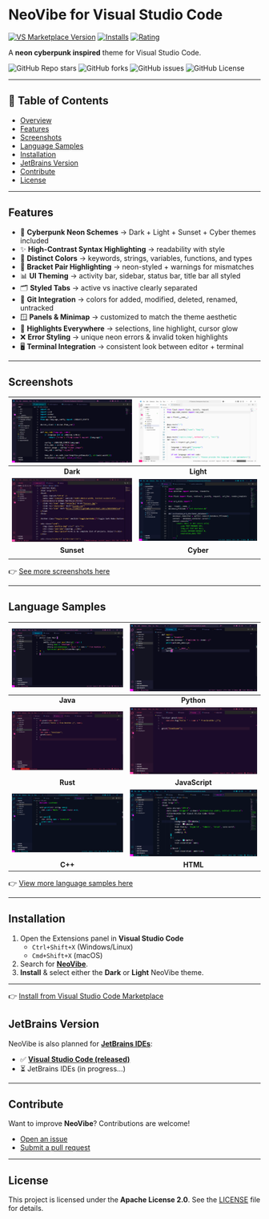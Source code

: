 # NeoVibe for Visual Studio Code

[![VS Marketplace Version](https://img.shields.io/visual-studio-marketplace/v/birukbelihu.neovibe?style=flat-square&logo=visual-studio-code)](https://marketplace.visualstudio.com/items?itemName=birukbelihu.neovibe)
[![Installs](https://img.shields.io/visual-studio-marketplace/i/birukbelihu.neovibe?style=flat-square)](https://marketplace.visualstudio.com/items?itemName=birukbelihu.neovibe)
[![Rating](https://img.shields.io/visual-studio-marketplace/r/birukbelihu.neovibe?style=flat-square)](https://marketplace.visualstudio.com/items?itemName=birukbelihu.neovibe)

A **neon cyberpunk inspired** theme for Visual Studio Code.

![GitHub Repo stars](https://img.shields.io/github/stars/BirukBelihu/neovibe?style=flat-square&logo=github)
![GitHub forks](https://img.shields.io/github/forks/BirukBelihu/neovibe?style=flat-square&logo=github)
![GitHub issues](https://img.shields.io/github/issues/BirukBelihu/neovibe?style=flat-square)
![GitHub License](https://img.shields.io/github/license/birukbelihu/neovibe-vscode)

---

## 📑 Table of Contents

- [Overview](#neovibe-for-visual-studio-code)
- [Features](#features)
- [Screenshots](#screenshots)
- [Language Samples](#language-samples)
- [Installation](#installation)
- [JetBrains Version](#jetbrains-version)
- [Contribute](#contribute)
- [License](#license)

---

## Features

- 🎨 **Cyberpunk Neon Schemes** → Dark + Light + Sunset + Cyber themes included
- ✨ **High-Contrast Syntax Highlighting** → readability with style
- 🔑 **Distinct Colors** → keywords, strings, variables, functions, and types
- 🧩 **Bracket Pair Highlighting** → neon-styled + warnings for mismatches
- 📊 **UI Theming** → activity bar, sidebar, status bar, title bar all styled
- 🗂️ **Styled Tabs** → active vs inactive clearly separated
- 🔄 **Git Integration** → colors for added, modified, deleted, renamed, untracked
- 🪟 **Panels & Minimap** → customized to match the theme aesthetic
- 📌 **Highlights Everywhere** → selections, line highlight, cursor glow
- ❌ **Error Styling** → unique neon errors & invalid token highlights
- 🖥️ **Terminal Integration** → consistent look between editor + terminal

---

## Screenshots

|  ![NeoVibe Sample 1](https://github.com/birukbelihu/neovibe/raw/main/images/neovibe/neovibe-dark.png)  | ![NeoVibe Sample 2](https://github.com/birukbelihu/neovibe/raw/main/images/neovibe/neovibe-light.png) |
|:------------------------------------------------------------------------------------------------------:|:-----------------------------------------------------------------------------------------------------:|
|                                                **Dark**                                                |                                               **Light**                                               |
| ![NeoVibe Sample 3](https://github.com/birukbelihu/neovibe/raw/main/images/neovibe/neovibe-sunset.png) | ![NeoVibe Sample 4](https://github.com/birukbelihu/neovibe/raw/main/images/neovibe/neovibe-cyber.png) |                                                                                         |
|                                               **Sunset**                                               |                                               **Cyber**                                               |
|                                                                                                        |                                                                                                       |

👉 [See more screenshots here](https://github.com/birukbelihu/neovibe-vscode/tree/main/images/)

---

## Language Samples

| ![NeoVibe Language Sample 1](https://github.com/birukbelihu/neovibe/raw/main/images/languages/neovibe-java.png) |  ![NeoVibe Language Sample 2](https://github.com/birukbelihu/neovibe/raw/main/images/languages/neovibe-py.png)  |
|:---------------------------------------------------------------------------------------------------------------:|:---------------------------------------------------------------------------------------------------------------:|
|                                                    **Java**                                                     |                                                   **Python**                                                    |
|  ![NeoVibe Language Sample 3](https://github.com/birukbelihu/neovibe/raw/main/images/languages/neovibe-rs.png)  |  ![NeoVibe Language Sample 4](https://github.com/birukbelihu/neovibe/raw/main/images/languages/neovibe-js.png)  |
|                                                    **Rust**                                                     |                                                 **JavaScript**                                                  |
| ![NeoVibe Language Sample 5](https://github.com/birukbelihu/neovibe/raw/main/images/languages/neovibe-cpp.png)  | ![NeoVibe Language Sample 6](https://github.com/birukbelihu/neovibe/raw/main/images/languages/neovibe-html.png) |
|                                                     **C++**                                                     |                                                    **HTML**                                                     |

👉 [View more language samples here](https://github.com/birukbelihu/neovibe-vscode/tree/main/images/languages)

---

## Installation

1. Open the Extensions panel in **Visual Studio Code**
    - `Ctrl+Shift+X` (Windows/Linux)
    - `Cmd+Shift+X` (macOS)
2. Search for [**NeoVibe**](https://marketplace.visualstudio.com/items?itemName=birukbelihu.neovibe).
3. **Install** & select either the **Dark** or **Light** NeoVibe theme.

---

👉 [Install from Visual Studio Code Marketplace](https://marketplace.visualstudio.com/items?itemName=birukbelihu.neovibe)

## JetBrains Version

NeoVibe is also planned for [**JetBrains IDEs**](https://jetbrains.com/ides):

- ✅ [**Visual Studio Code (released)**](https://marketplace.visualstudio.com/items?itemName=birukbelihu.neovibe)
- ⏳ JetBrains IDEs (in progress...)

---

## Contribute

Want to improve **NeoVibe**? Contributions are welcome!

- [Open an issue](https://github.com/birukbelihu/neovibe-vscode/issues)
- [Submit a pull request](https://github.com/birukbelihu/neovibe-vscode/pulls)

---

## License

This project is licensed under the **Apache License 2.0**. See
the [LICENSE](https://github.com/birukbelihu/neovibe/blob/main/LICENSE) file for details.
